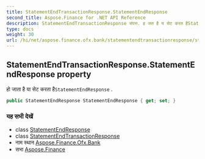 ```yaml
---
title: StatementEndTransactionResponse.StatementEndResponse
second_title: Aspose.Finance for .NET API Reference
description: StatementEndTransactionResponse संपत्त. ह जत है य सेट करत हैStatementEndResponse .
type: docs
weight: 30
url: /hi/net/aspose.finance.ofx.bank/statementendtransactionresponse/statementendresponse/
---
```

## StatementEndTransactionResponse.StatementEndResponse property

हो जाता है या सेट करता है`StatementEndResponse` .

```csharp
public StatementEndResponse StatementEndResponse { get; set; }
```

### यह सभी देखें

* class [StatementEndResponse](../../statementendresponse/)
* class [StatementEndTransactionResponse](../)
* नाम स्थान [Aspose.Finance.Ofx.Bank](../../statementendtransactionresponse/)
* सभा [Aspose.Finance](../../../)


